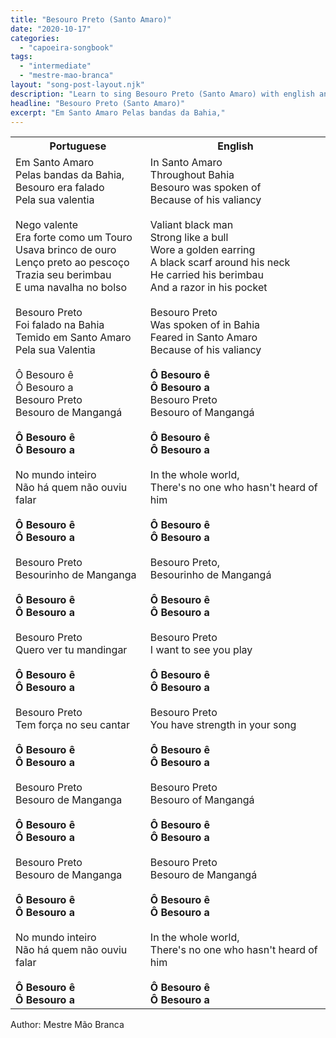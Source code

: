 ```yaml
---
title: "Besouro Preto (Santo Amaro)"
date: "2020-10-17"
categories:
  - "capoeira-songbook"
tags:
  - "intermediate"
  - "mestre-mao-branca"
layout: "song-post-layout.njk"
description: "Learn to sing Besouro Preto (Santo Amaro) with english and portuguese translations along with a video to help you learn."
headline: "Besouro Preto (Santo Amaro)"
excerpt: "Em Santo Amaro Pelas bandas da Bahia,"
---
```


<table class="capoeira-table">
    <tr class="header-row">
        <th>Portuguese</th>
        <th>English</th>
    </tr>
    <tr>
        <td>
            Em Santo Amaro<br>
            Pelas bandas da Bahia,<br>
            Besouro era falado<br>
            Pela sua valentia<br><br>
            Nego valente<br>
            Era forte como um Touro<br>
            Usava brinco de ouro<br>
            Lenço preto ao pescoço<br>
            Trazia seu berimbau<br>
            E uma navalha no bolso<br><br>
            Besouro Preto<br>
            Foi falado na Bahia<br>
            Temido em Santo Amaro<br>
            Pela sua Valentia<br><br>
            Ô Besouro ê<br>
            Ô Besouro a<br>
            Besouro Preto<br>
            Besouro de Mangangá<br><br>
            <strong>Ô Besouro ê<br>
            Ô Besouro a</strong><br><br>
            No mundo inteiro<br>
            Não há quem não ouviu falar<br><br>
            <strong>Ô Besouro ê<br>
            Ô Besouro a</strong><br><br>
            Besouro Preto<br>
            Besourinho de Manganga<br><br>
            <strong>Ô Besouro ê<br>
            Ô Besouro a</strong><br><br>
            Besouro Preto<br>
            Quero ver tu mandingar<br><br>
            <strong>Ô Besouro ê<br>
            Ô Besouro a</strong><br><br>
            Besouro Preto<br>
            Tem força no seu cantar<br><br>
            <strong>Ô Besouro ê<br>
            Ô Besouro a</strong><br><br>
            Besouro Preto<br>
            Besouro de Manganga<br><br>
            <strong>Ô Besouro ê<br>
            Ô Besouro a</strong><br><br>
            Besouro Preto<br>
            Besouro de Manganga<br><br>
            <strong>Ô Besouro ê<br>
            Ô Besouro a</strong><br><br>
            No mundo inteiro<br>
            Não há quem não ouviu falar<br><br>
            <strong>Ô Besouro ê<br>
            Ô Besouro a</strong>
        </td>
        <td>
            In Santo Amaro<br>
            Throughout Bahia<br>
            Besouro was spoken of<br>
            Because of his valiancy<br><br>
            Valiant black man<br>
            Strong like a bull<br>
            Wore a golden earring<br>
            A black scarf around his neck<br>
            He carried his berimbau<br>
            And a razor in his pocket<br><br>
            Besouro Preto<br>
            Was spoken of in Bahia<br>
            Feared in Santo Amaro<br>
            Because of his valiancy<br><br>
            <strong>Ô Besouro ê<br>
            Ô Besouro a</strong><br>
            Besouro Preto<br>
            Besouro of Mangangá<br><br>
            <strong>Ô Besouro ê<br>
            Ô Besouro a</strong><br><br>
            In the whole world,<br>
            There's no one who hasn't heard of him<br><br>
            <strong>Ô Besouro ê<br>
            Ô Besouro a</strong><br><br>
            Besouro Preto,<br>
            Besourinho de Mangangá<br><br>
            <strong>Ô Besouro ê<br>
            Ô Besouro a</strong><br><br>
            Besouro Preto<br>
            I want to see you play<br><br>
            <strong>Ô Besouro ê<br>
            Ô Besouro a</strong><br><br>
            Besouro Preto<br>
            You have strength in your song<br><br>
            <strong>Ô Besouro ê<br>
            Ô Besouro a</strong><br><br>
            Besouro Preto<br>
            Besouro of Mangangá<br><br>
            <strong>Ô Besouro ê<br>
            Ô Besouro a</strong><br><br>
            Besouro Preto<br>
            Besouro de Mangangá<br><br>
            <strong>Ô Besouro ê<br>
            Ô Besouro a</strong><br><br>
            In the whole world,<br>
            There's no one who hasn't heard of him<br><br>
            <strong>Ô Besouro ê<br>
            Ô Besouro a</strong>
        </td>
    </tr>
</table>

<figcaption>
Author: Mestre Mão Branca
</figcaption>
